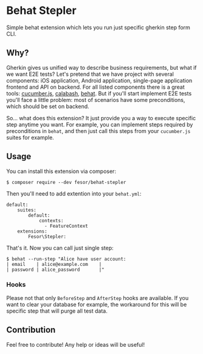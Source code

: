Behat Stepler
=======================

Simple behat extension which lets you run just specific gherkin step form CLI.

## Why?

Gherkin gives us unified way to describe business requirements, but what if we want E2E tests? Let's pretend that we have project with several components: iOS application, Android application, single-page application frontend and API on backend. For all listed components there is a great tools: [cucumber.js](https://github.com/cucumber/cucumber-js), [calabash](http://calaba.sh/), [behat](http://behat.org). But if you'll start implement E2E tests you'll face a little problem: most of scenarios have some preconditions, which should be set on backend.

So... what does this extension? It just provide you a way to execute specific step anytime you want. For example, you can implement steps required by preconditions in `behat`, and then just call this steps from your `cucumber.js` suites for example.

## Usage

You can install this extension via composer:
```
$ composer require --dev fesor/behat-stepler
```

Then you'll need to add extention into your `behat.yml`:
```
default:
    suites:
        default:
            contexts:
              - FeatureContext
    extensions:
        Fesor\Stepler:
```

That's it. Now you can call just single step:

```
$ behat --run-step "Alice have user account:
| email    | alice@example.com    |
| password | alice_password       |"
```

### Hooks
Please not that only `BeforeStep` and `AfterStep` hooks are available. If you want to clear your database for example, the workaround for this will be specific step that will purge all test data.

## Contribution
Feel free to contribute! Any help or ideas will be useful!
